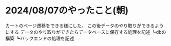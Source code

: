 # 2024/08/07のやったこと(朝)
カートのページ遷移をできる様にした。
この後データのやり取りができるようにする
データのやり取りができたらデータベースに保存する処理を記述
┗dbの構築
┗バックエンドの処理を記述